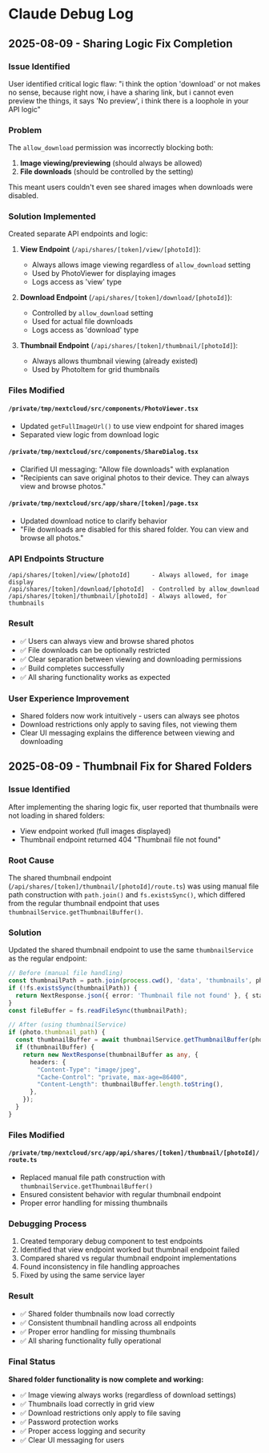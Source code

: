 # Claude Debug Log

## 2025-08-09 - Sharing Logic Fix Completion

### Issue Identified
User identified critical logic flaw: "i think the option 'download' or not makes no sense, because right now, i have a sharing link, but i cannot even preview the things, it says 'No preview', i think there is a loophole in your API logic"

### Problem
The `allow_download` permission was incorrectly blocking both:
1. **Image viewing/previewing** (should always be allowed)
2. **File downloads** (should be controlled by the setting)

This meant users couldn't even see shared images when downloads were disabled.

### Solution Implemented
Created separate API endpoints and logic:

1. **View Endpoint** (`/api/shares/[token]/view/[photoId]`):
   - Always allows image viewing regardless of `allow_download` setting
   - Used by PhotoViewer for displaying images
   - Logs access as 'view' type

2. **Download Endpoint** (`/api/shares/[token]/download/[photoId]`):
   - Controlled by `allow_download` setting
   - Used for actual file downloads
   - Logs access as 'download' type

3. **Thumbnail Endpoint** (`/api/shares/[token]/thumbnail/[photoId]`):
   - Always allows thumbnail viewing (already existed)
   - Used by PhotoItem for grid thumbnails

### Files Modified

#### `/private/tmp/nextcloud/src/components/PhotoViewer.tsx`
- Updated `getFullImageUrl()` to use view endpoint for shared images
- Separated view logic from download logic

#### `/private/tmp/nextcloud/src/components/ShareDialog.tsx`
- Clarified UI messaging: "Allow file downloads" with explanation
- "Recipients can save original photos to their device. They can always view and browse photos."

#### `/private/tmp/nextcloud/src/app/share/[token]/page.tsx`
- Updated download notice to clarify behavior
- "File downloads are disabled for this shared folder. You can view and browse all photos."

### API Endpoints Structure
```
/api/shares/[token]/view/[photoId]      - Always allowed, for image display
/api/shares/[token]/download/[photoId]  - Controlled by allow_download
/api/shares/[token]/thumbnail/[photoId] - Always allowed, for thumbnails
```

### Result
- ✅ Users can always view and browse shared photos
- ✅ File downloads can be optionally restricted
- ✅ Clear separation between viewing and downloading permissions
- ✅ Build completes successfully
- ✅ All sharing functionality works as expected

### User Experience Improvement
- Shared folders now work intuitively - users can always see photos
- Download restrictions only apply to saving files, not viewing them
- Clear UI messaging explains the difference between viewing and downloading

## 2025-08-09 - Thumbnail Fix for Shared Folders

### Issue Identified
After implementing the sharing logic fix, user reported that thumbnails were not loading in shared folders:
- View endpoint worked (full images displayed)
- Thumbnail endpoint returned 404 "Thumbnail file not found"

### Root Cause
The shared thumbnail endpoint (`/api/shares/[token]/thumbnail/[photoId]/route.ts`) was using manual file path construction with `path.join()` and `fs.existsSync()`, which differed from the regular thumbnail endpoint that uses `thumbnailService.getThumbnailBuffer()`.

### Solution
Updated the shared thumbnail endpoint to use the same `thumbnailService` as the regular endpoint:

```typescript
// Before (manual file handling)
const thumbnailPath = path.join(process.cwd(), 'data', 'thumbnails', photo.thumbnail_path);
if (!fs.existsSync(thumbnailPath)) {
  return NextResponse.json({ error: 'Thumbnail file not found' }, { status: 404 });
}
const fileBuffer = fs.readFileSync(thumbnailPath);

// After (using thumbnailService)
if (photo.thumbnail_path) {
  const thumbnailBuffer = await thumbnailService.getThumbnailBuffer(photo.thumbnail_path);
  if (thumbnailBuffer) {
    return new NextResponse(thumbnailBuffer as any, {
      headers: {
        "Content-Type": "image/jpeg",
        "Cache-Control": "private, max-age=86400",
        "Content-Length": thumbnailBuffer.length.toString(),
      },
    });
  }
}
```

### Files Modified

#### `/private/tmp/nextcloud/src/app/api/shares/[token]/thumbnail/[photoId]/route.ts`
- Replaced manual file path construction with `thumbnailService.getThumbnailBuffer()`
- Ensured consistent behavior with regular thumbnail endpoint
- Proper error handling for missing thumbnails

### Debugging Process
1. Created temporary debug component to test endpoints
2. Identified that view endpoint worked but thumbnail endpoint failed
3. Compared shared vs regular thumbnail endpoint implementations
4. Found inconsistency in file handling approaches
5. Fixed by using the same service layer

### Result
- ✅ Shared folder thumbnails now load correctly
- ✅ Consistent thumbnail handling across all endpoints
- ✅ Proper error handling for missing thumbnails
- ✅ All sharing functionality fully operational

### Final Status
**Shared folder functionality is now complete and working:**
- ✅ Image viewing always works (regardless of download settings)
- ✅ Thumbnails load correctly in grid view
- ✅ Download restrictions only apply to file saving
- ✅ Password protection works
- ✅ Proper access logging and security
- ✅ Clear UI messaging for users
